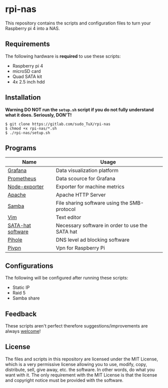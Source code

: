 # rpi-nas

This repository contains the scripts and configuration files to turn your Raspberry pi 4 into a NAS.

## Requirements

The following hardware is **required** to use these scripts:
- Raspberry pi 4
- microSD card
- Quad SATA kit
- 4x 2.5 inch hdd 

## Installation

**Warning DO NOT run the `setup.sh` script if you do not fully understand what it does. Seriously, DON'T!**

```
$ git clone https://gitlab.com/sudo_TuX/rpi-nas
$ chmod +x rpi-nas/*.sh
$ ./rpi-nas/setup.sh
```

## Programs

| Name  | Usage |
| ------------- | ------------- |
| [Grafana](https://github.com/grafana/grafana) | Data visualization platform |
| [Prometheus](https://github.com/prometheus/prometheus) | Data scource for Grafana |
| [Node-exporter](https://github.com/prometheus/node_exporter) | Exporter for machine metrics |
| [Apache](https://github.com/ceph/apache2) |  Apache HTTP Server |
| [Samba](https://github.com/samba-team/samba) | File sharing software using the SMB-protocol |
| [Vim](https://github.com/vim/vim) | Text editor |
| [SATA-hat software](https://github.com/akgnah/rockpi-sata) | Necessary software in order to use the SATA hat |
| [Pihole](https://github.com/pi-hole/pi-hole) | DNS level ad blocking software |
| [Pivpn](https://github.com/pivpn/pivpn) | Vpn for Raspberry Pi |

## Configurations

The following will be configured after running these scripts:
- Static IP
- Raid 5
- Samba share

## Feedback

These scripts aren't perfect therefore suggestions/improvements are always [welcome](https://gitlab.com/sudo_TuX/rpi-nas/-/issues)!

## License

The files and scripts in this repository are licensed under the MIT License, which is a very permissive license allowing you to use, modify, copy, distribute, sell, give away, etc. the software. In other words, do what you want with it. The only requirement with the MIT License is that the license and copyright notice must be provided with the software.
